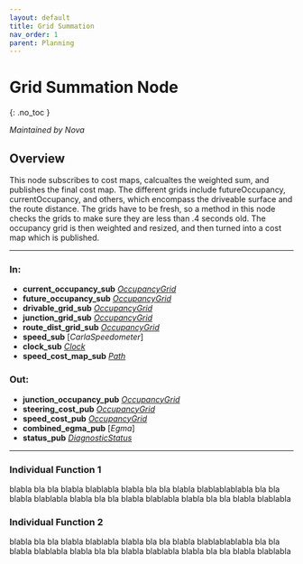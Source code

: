 ```yaml
---
layout: default
title: Grid Summation
nav_order: 1
parent: Planning
---
```


# Grid Summation Node
{: .no_toc }

*Maintained by Nova*

## Overview
This node subscribes to cost maps, calcualtes the weighted sum, and publishes the final cost map. The different grids include futureOccupancy, currentOccupancy, and others, which encompass the driveable surface and the route distance. The grids have to be fresh, so a method in this node checks the grids to make sure they are less than .4 seconds old. The occupancy grid is then weighted and resized, and then turned into a cost map which is published.  

---

### In:
- **current_occupancy_sub** [*OccupancyGrid*](https://docs.ros2.org/foxy/api/nav_msgs/msg/OccupancyGrid.html)
- **future_occupancy_sub** [*OccupancyGrid*](https://docs.ros2.org/foxy/api/nav_msgs/msg/OccupancyGrid.html)
- **drivable_grid_sub** [*OccupancyGrid*](https://docs.ros2.org/foxy/api/nav_msgs/msg/OccupancyGrid.html)
- **junction_grid_sub** [*OccupancyGrid*](https://docs.ros2.org/foxy/api/nav_msgs/msg/OccupancyGrid.html)
- **route_dist_grid_sub** [*OccupancyGrid*](https://docs.ros2.org/foxy/api/nav_msgs/msg/OccupancyGrid.html)
- **speed_sub** [*CarlaSpeedometer*]
- **clock_sub** [*Clock*](https://docs.ros2.org/galactic/api/rosgraph_msgs/msg/Clock.html)
- **speed_cost_map_sub** [*Path*](https://docs.ros2.org/foxy/api/nav_msgs/msg/Path.html)


### Out:
- **junction_occupancy_pub** [*OccupancyGrid*](https://docs.ros2.org/foxy/api/nav_msgs/msg/OccupancyGrid.html)
- **steering_cost_pub** [*OccupancyGrid*](https://docs.ros2.org/foxy/api/nav_msgs/msg/OccupancyGrid.html)
- **speed_cost_pub** [*OccupancyGrid*](https://docs.ros2.org/foxy/api/nav_msgs/msg/OccupancyGrid.html)
- **combined_egma_pub** [*Egma*]
- **status_pub** [*DiagnosticStatus*](https://docs.ros2.org/galactic/api/diagnostic_msgs/msg/DiagnosticStatus.html)

---

### Individual Function 1
blabla bla bla blabla blablabla blabla bla bla blabla blablablablabla bla bla blabla blablabla
blabla bla bla blabla blablabla blabla bla bla blabla blablabla

### Individual Function 2
blabla bla bla blabla blablabla blabla bla bla blabla blablablablabla bla bla blabla blablabla
blabla bla bla blabla blablabla blabla bla bla blabla blablabla


